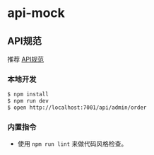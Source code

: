 # api-mock

## API规范

推荐 [API规范](https://github.com/lmtdit/jsonapi)

### 本地开发

```bash
$ npm install
$ npm run dev
$ open http://localhost:7001/api/admin/order
```

### 内置指令

-   使用 `npm run lint` 来做代码风格检查。
